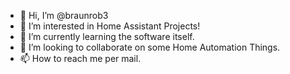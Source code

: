 - 👋 Hi, I’m @braunrob3
- 👀 I’m interested in Home Assistant Projects!
- 🌱 I’m currently learning the software itself.
- 💞️ I’m looking to collaborate on some Home Automation Things.
- 📫 How to reach me per mail.

<!---
braunrob3/braunrob3 is a ✨ special ✨ repository because its `README.md` (this file) appears on your GitHub profile.
You can click the Preview link to take a look at your changes.
--->
